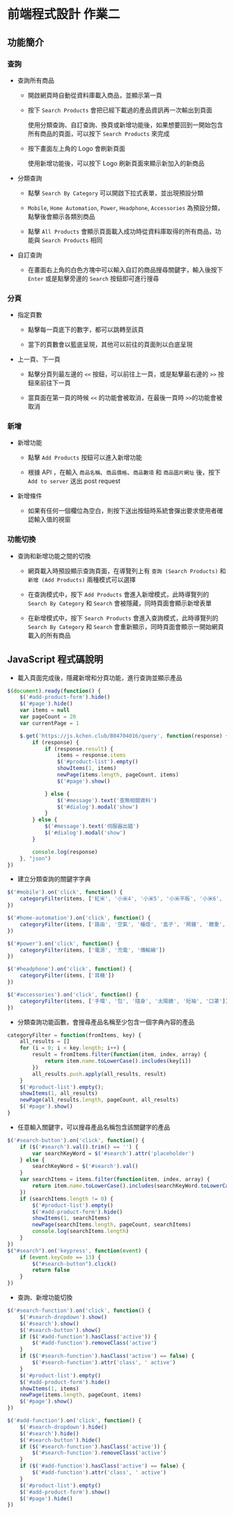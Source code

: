 # 前端程式設計 作業二

## 功能簡介
### 查詢
* 查詢所有商品
  * 開啟網頁時自動從資料庫載入商品，並顯示第一頁
  * 按下 `Search Products` 會把已經下載過的產品資訊再一次輸出到頁面
  
       使用分類查詢、自訂查詢、換頁或新增功能後，如果想要回到一開始包含所有商品的頁面，可以按下 `Search Products` 來完成
   
  * 按下畫面左上角的 Logo 會刷新頁面
      
       使用新增功能後，可以按下 Logo 刷新頁面來顯示新加入的新商品
    
* 分類查詢
    * 點擊 `Search By Category` 可以開啟下拉式表單，並出現預設分類
    
    * `Mobile`, `Home Automation`, `Power`, `Headphone`, `Accessories` 為預設分類，點擊後會顯示各類別商品
    
    * 點擊 `All Products` 會顯示頁面載入成功時從資料庫取得的所有商品，功能與 `Search Products` 相同
    
* 自訂查詢
    * 在畫面右上角的白色方塊中可以輸入自訂的商品搜尋關鍵字，輸入後按下 `Enter` 或是點擊旁邊的 `Search` 按鈕即可進行搜尋

### 分頁
* 指定頁數
    * 點擊每一頁底下的數字，都可以跳轉至該頁
    
    * 當下的頁數會以籃底呈現，其他可以前往的頁面則以白底呈現

* 上一頁、下一頁
    * 點擊分頁列最左邊的 `<<` 按鈕，可以前往上一頁，或是點擊最右邊的 `>>` 按鈕來前往下一頁
    
    * 當頁面在第一頁的時候 `<<` 的功能會被取消，在最後一頁時 `>>`的功能會被取消


### 新增
* 新增功能
    * 點擊 `Add Products` 按鈕可以進入新增功能

    * 根據 API ，在輸入 `商品名稱`、`商品價格`、`商品數項` 和 `商品圖片網址` 後，按下 `Add to server` 送出 post request
    
* 新增條件
    * 如果有任何一個欄位為空白，則按下送出按鈕時系統會彈出要求使用者確認輸入值的視窗

### 功能切換
* 查詢和新增功能之間的切換
    * 網頁載入時預設顯示查詢頁面，在導覽列上有 `查詢 (Search Products)` 和 `新增 (Add Products)` 兩種模式可以選擇
    
    * 在查詢模式中，按下 `Add Products` 會進入新增模式，此時導覽列的 `Search By Category` 和 `Search` 會被隱藏，同時頁面會顯示新增表單
    
    * 在新增模式中，按下 `Search Products` 會進入查詢模式，此時導覽列的 `Search By Category` 和 `Search` 會重新顯示，同時頁面會顯示一開始網頁載入的所有商品

## JavaScript 程式碼說明
* 載入頁面完成後，隱藏新增和分頁功能，進行查詢並顯示產品
```javascript
$(document).ready(function() {
    $('#add-product-form').hide()
    $('#page').hide()
    var items = null
    var pageCount = 20
    var currentPage = 1

    $.get('https://js.kchen.club/B04704016/query', function(response) {
        if (response) {
            if (response.result) {
                items = response.items
                $('#product-list').empty()
                showItems(1, items)
                newPage(items.length, pageCount, items)
                $('#page').show()

            } else {
                $('#message').text('查無相關資料')
                $('#dialog').modal('show')
            }
        } else {
            $('#message').text('伺服器出錯')
            $('#dialog').modal('show')
        }

        console.log(response)
    }, "json")
})
```

* 建立分類查詢的關鍵字字典
```javascript
$('#mobile').on('click', function() {
    categoryFilter(items, ['紅米', '小米4', '小米5', '小米平板', '小米6', '小米Max', '小米MIX', '小米Note'])
})

$('#home-automation').on('click', function() {
    categoryFilter(items, ['路由', '空氣', '檯燈', '盒子', '鬧鐘', '體重', '淨水', '電視', '音箱', '枕', '巾', '床'])
})

$('#power').on('click', function() {
    categoryFilter(items, ['電源', '充電', '傳輸線'])
})

$('#headphone').on('click', function() {
    categoryFilter(items, ['耳機'])
})

$('#accessories').on('click', function() {
    categoryFilter(items, ['手環', '包', '隨身', '太陽鏡', '短袖', '口罩'])
})
```

* 分類查詢功能函數，會搜尋產品名稱至少包含一個字典內容的產品
```javascript
categoryFilter = function(fromItems, key) {
    all_results = []
    for (i = 0; i < key.length; i++) {
        result = fromItems.filter(function(item, index, array) {
            return item.name.toLowerCase().includes(key[i])
        })
        all_results.push.apply(all_results, result)
    }
    $('#product-list').empty();
    showItems(1, all_results)
    newPage(all_results.length, pageCount, all_results)
    $('#page').show()
}
```

* 任意輸入關鍵字，可以搜尋產品名稱包含該關鍵字的產品
```javascript
$('#search-button').on('click', function() {
    if ($('#search').val().trim() == '') {
        var searchKeyWord = $('#search').attr('placeholder')
    } else {
        searchKeyWord = $('#search').val()
    }
    var searchItems = items.filter(function(item, index, array) {
        return item.name.toLowerCase().includes(searchKeyWord.toLowerCase())
    })
    if (searchItems.length != 0) {
        $('#product-list').empty()
        $('#add-product-form').hide()
        showItems(1, searchItems)
        newPage(searchItems.length, pageCount, searchItems)
        console.log(searchItems.length)
    }
})
$("#search").on('keypress', function(event) {
    if (event.keyCode == 13) {
        $("#search-button").click()
        return false
    }
})
```

* 查詢、新增功能切換
```javascript
$('#search-function').on('click', function() {
    $('#search-dropdown').show()
    $('#search').show()
    $('#search-button').show()
    if ($('#add-function').hasClass('active')) {
        $('#add-function').removeClass('active')
    }
    if ($('#search-function').hasClass('active') == false) {
        $('#search-function').attr('class', ' active')
    }
    $('#product-list').empty()
    $('#add-product-form').hide()
    showItems(1, items)
    newPage(items.length, pageCount, items)
    $('#page').show()
})

$('#add-function').on('click', function() {
    $('#search-dropdown').hide()
    $('#search').hide()
    $('#search-button').hide()
    if ($('#search-function').hasClass('active')) {
        $('#search-function').removeClass('active')
    }
    if ($('#add-function').hasClass('active') == false) {
        $('#add-function').attr('class', ' active')
    }
    $('#product-list').empty()
    $('#add-product-form').show()
    $('#page').hide()
})
```
